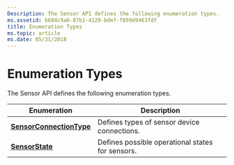 ```yaml
---
Description: The Sensor API defines the following enumeration types.
ms.assetid: b684c9a6-87b1-4129-bdef-f859d9463fdf
title: Enumeration Types
ms.topic: article
ms.date: 05/31/2018
---
```


# Enumeration Types

The Sensor API defines the following enumeration types.



| Enumeration                                                                | Description                                      |
|----------------------------------------------------------------------------|--------------------------------------------------|
| [**SensorConnectionType**](/windows/win32/api/sensorsapi/ne-sensorsapi-sensorconnectiontype) | Defines types of sensor device connections.      |
| [**SensorState**](/windows/win32/api/sensorsapi/ne-sensorsapi-sensorstate)                   | Defines possible operational states for sensors. |



 

 

 